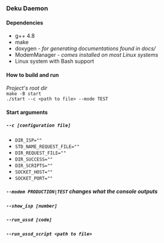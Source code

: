 ### Deku Daemon
#### Dependencies
- g++ 4.8
- make
- doxygen - _for generating documentations found in docs/_
- ModemManager - _comes installed on most Linux systems_
- Linux system with Bash support
#### How to build and run
_Project's root dir_\
`make -B start`\
`./start --c <path to file> --mode TEST`
#### Start arguments
##### `--c [configuration file]`
* `DIR_ISP=""`
* `STD_NAME_REQUEST_FILE=""`
* `DIR_REQUEST_FILE=""`
* `DIR_SUCCESS=""`
* `DIR_SCRIPTS=""`
* `SOCKET_HOST=""`
* `SOCKET_PORT=""`
##### `--modem PRODUCTION|TEST` _changes what the console outputs_
##### `--show_isp [number]`
##### `--run_ussd [code]`
##### `--run_ussd_script <path to file>`
